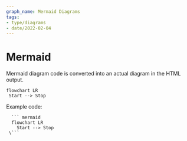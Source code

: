 ```yaml
---
graph_name: Mermaid Diagrams
tags:
- type/diagrams
- date/2022-02-04
---
```


# Mermaid
Mermaid diagram code is converted into an actual diagram in the HTML output.

```mermaid  
flowchart LR  
 Start --> Stop 
```


Example code:

```
  ``` mermaid
  flowchart LR  
    Start --> Stop 
 \```
```
